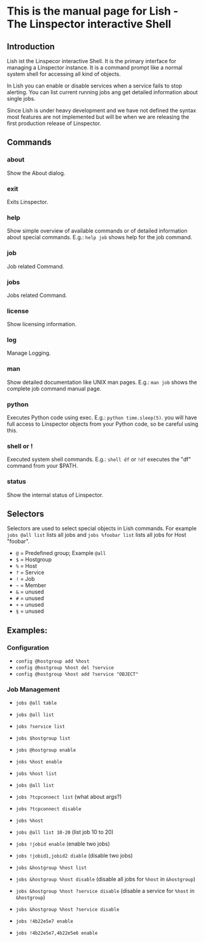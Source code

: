 This is the manual page for Lish - The Linspector interactive Shell
===================================================================

Introduction
------------

Lish ist the Linspecor interactive Shell. It is the primary interface for
managing a Linspector instance. It is a command prompt like a normal
system shell for accessing all kind of objects.

In Lish you can enable or disable services when a service fails to stop
alerting. You can list current running jobs ang get detailed information
about single jobs.

Since Lish is under heavy development and we have not defined the syntax
most features are not implemented but will be when we are releasing the
first production release of Linspector.

Commands
--------

### about

Show the About dialog.

### exit

Exits Linspector.

### help

Show simple overview of available commands or of detailed information about
special commands. E.g.: `help job` shows help for the job command.

### job

Job related Command.

### jobs

Jobs related Command.

### license

Show licensing information.

### log

Manage Logging.

### man

Show detailed documentation like UNIX man pages. E.g.: `man job` shows the
complete job command manual page.

### python

Executes Python code using exec. E.g.: `python time.sleep(5)`. you will have
full access to Linspector objects from your Python code, so be careful using
this.

### shell or !

Executed system shell commands. E.g.: `shell df` or `!df` executes the "df"
command from your $PATH.

### status

Show the internal status of Linspector.

Selectors
---------

Selectors are used to select special objects in Lish commands. For example
`jobs @all list` lists all jobs and `jobs %foobar list` lists all jobs for
Host "foobar".

*   `@` = Predefined group; Example `@all`
*   `$` = Hostgroup
*   `%` = Host
*   `?` = Service
*   `!` = Job
*   `~` = Member
*   `&` = unused
*   `#` = unused
*   `+` = unused
*   `§` = unused

Examples:
---------

### Configuration

*   `config @hostgroup add %host`
*   `config @hostgroup %host del ?service`
*   `config @hostgroup %host add ?service "OBJECT"`

### Job Management

*   `jobs @all table`
*   `jobs @all list`
*   `jobs ?service list`

*   `jobs $hostgroup list`

*   `jobs @hostgroup enable`
*   `jobs %host enable`
*   `jobs %host list`
*   `jobs @all list`

*   `jobs ?tcpconnect list` (what about args?)
*   `jobs ?tcpconnect disable`
*   `jobs %host`

*   `jobs @all list 10-20` (list job 10 to 20)

*   `jobs !jobid enable` (enable two jobs)
*   `jobs !jobid1,jobid2 diable` (disable two jobs)

*   `jobs &hostgroup %host list`
*   `jobs &hostgroup %host disable` (disable all jobs for `%host` in `&hostgroup`)
*   `jobs &hostgroup %host ?service disable` (disable a service for `%host` in  `&hostgroup`)
*   `jobs &hostgroup %host ?service disable`

*   `jobs !4b22e5e7 enable`
*   `jobs !4b22e5e7,4b22e5e6 enable`
